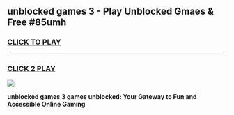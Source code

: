 
## unblocked games 3 - Play Unblocked Gmaes & Free #85umh
<h3>
<a href="https://news.freeplayer.one?title=unblocked_games_3&ref=03M">CLICK TO PLAY</a></h3>
<hr>

<h3>
<a href="https://news.freeplayer.one?title=unblocked_games_3&ref=03M">CLICK 2 PLAY</a>
  
</h3>

<a href="https://news.freeplayer.one?title=unblocked_games_3&ref=03M"><img src="https://clearcache.store/games.png"></a>


**unblocked games 3 games unblocked: Your Gateway to Fun and Accessible Online Gaming**
